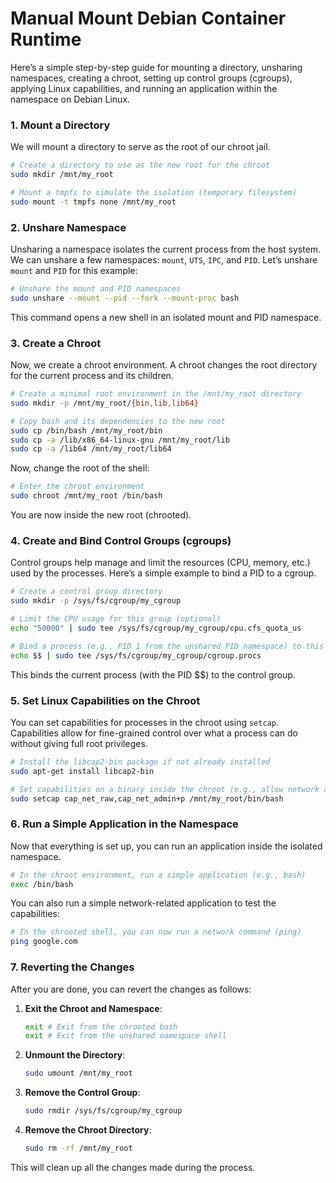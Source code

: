 # Manual Mount Debian Container Runtime
Here’s a simple step-by-step guide for mounting a directory, unsharing namespaces, creating a chroot, setting up control groups (cgroups), applying Linux capabilities, and running an application within the namespace on Debian Linux.

### 1. Mount a Directory

We will mount a directory to serve as the root of our chroot jail.

```bash
# Create a directory to use as the new root for the chroot
sudo mkdir /mnt/my_root

# Mount a tmpfs to simulate the isolation (temporary filesystem)
sudo mount -t tmpfs none /mnt/my_root
```

### 2. Unshare Namespace

Unsharing a namespace isolates the current process from the host system. We can unshare a few namespaces: `mount`, `UTS`, `IPC`, and `PID`. Let’s unshare `mount` and `PID` for this example:

```bash
# Unshare the mount and PID namespaces
sudo unshare --mount --pid --fork --mount-proc bash
```

This command opens a new shell in an isolated mount and PID namespace.

### 3. Create a Chroot

Now, we create a chroot environment. A chroot changes the root directory for the current process and its children.

```bash
# Create a minimal root environment in the /mnt/my_root directory
sudo mkdir -p /mnt/my_root/{bin,lib,lib64}

# Copy bash and its dependencies to the new root
sudo cp /bin/bash /mnt/my_root/bin
sudo cp -a /lib/x86_64-linux-gnu /mnt/my_root/lib
sudo cp -a /lib64 /mnt/my_root/lib64
```

Now, change the root of the shell:

```bash
# Enter the chroot environment
sudo chroot /mnt/my_root /bin/bash
```

You are now inside the new root (chrooted).

### 4. Create and Bind Control Groups (cgroups)

Control groups help manage and limit the resources (CPU, memory, etc.) used by the processes. Here’s a simple example to bind a PID to a cgroup.

```bash
# Create a control group directory
sudo mkdir -p /sys/fs/cgroup/my_cgroup

# Limit the CPU usage for this group (optional)
echo "50000" | sudo tee /sys/fs/cgroup/my_cgroup/cpu.cfs_quota_us

# Bind a process (e.g., PID 1 from the unshared PID namespace) to this group
echo $$ | sudo tee /sys/fs/cgroup/my_cgroup/cgroup.procs
```

This binds the current process (with the PID $$) to the control group.

### 5. Set Linux Capabilities on the Chroot

You can set capabilities for processes in the chroot using `setcap`. Capabilities allow for fine-grained control over what a process can do without giving full root privileges.

```bash
# Install the libcap2-bin package if not already installed
sudo apt-get install libcap2-bin

# Set capabilities on a binary inside the chroot (e.g., allow network access)
sudo setcap cap_net_raw,cap_net_admin+p /mnt/my_root/bin/bash
```

### 6. Run a Simple Application in the Namespace

Now that everything is set up, you can run an application inside the isolated namespace.

```bash
# In the chroot environment, run a simple application (e.g., bash)
exec /bin/bash
```

You can also run a simple network-related application to test the capabilities:

```bash
# In the chrooted shell, you can now run a network command (ping)
ping google.com
```

### 7. Reverting the Changes

After you are done, you can revert the changes as follows:

1. **Exit the Chroot and Namespace**:

   ```bash
   exit # Exit from the chrooted bash
   exit # Exit from the unshared namespace shell
   ```

2. **Unmount the Directory**:

   ```bash
   sudo umount /mnt/my_root
   ```

3. **Remove the Control Group**:

   ```bash
   sudo rmdir /sys/fs/cgroup/my_cgroup
   ```

4. **Remove the Chroot Directory**:

   ```bash
   sudo rm -rf /mnt/my_root
   ```

This will clean up all the changes made during the process.